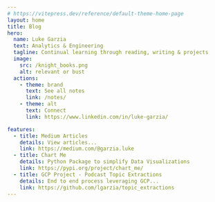 ```yaml
---
# https://vitepress.dev/reference/default-theme-home-page
layout: home
title: Blog
hero:
  name: Luke Garzia
  text: Analytics & Engineering
  tagline: Continual learning through reading, writing & projects 
  image: 
    src: /knight_books.png
    alt: relevant or bust  
  actions:
    - theme: brand
      text: See all notes
      link: /notes/
    - theme: alt
      text: Connect
      link: https://www.linkedin.com/in/luke-garzia/

features:
  - title: Medium Articles
    details: View articles...
    link: https://medium.com/@garzia.luke
  - title: Chart Me
    details: Python Package to simplify Data Visualizations
    link: https://pypi.org/project/chart_me/
  - title: GCP Project - Podcast Topic Extractions
    details: End to end process leveraging GCP... 
    link: https://github.com/lgarzia/topic_extractions
---
```


